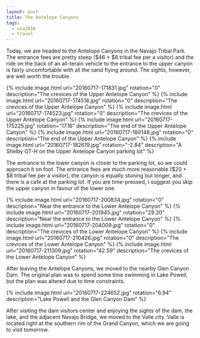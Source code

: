 ```yaml
---
layout: post
title: The Antelope Canyons
tags:
  - usa2016
  - travel
---
```


Today, we are headed to the Antelope Canyons in the Navajo Tribal Park. The entrance fees are pretty steep ($46 + $8 tribal fee per a visitor) and the ride on the back of an all-terain vehicle to the entrance to the upper canyon is fairly uncomfortable with all the sand flying around. The sights, however, are well worth the trouble.

  {% include image.html url="20160717-171831.jpg" rotation="0" description="The crevices of the Upper Antelope Canyon" %}
  {% include image.html url="20160717-174518.jpg" rotation="0" description="The crevices of the Upper Antelope Canyon" %}
  {% include image.html url="20160717-174523.jpg" rotation="0" description="The crevices of the Upper Antelope Canyon" %}
  {% include image.html url="20160717-175225.jpg" rotation="17.16" description="The end of the Upper Antelope Canyon" %}
  {% include image.html url="20160717-180148.jpg" rotation="0" description="The end of the Upper Antelope Canyon" %}
  {% include image.html url="20160717-182619.jpg" rotation="-2.84" description="A Shelby GT-H on the Upper Antelope Canyon parking lot" %}

The entrance to the lower canyon is closer to the parking lot, so we could approach it on foot. The entrance fees are much more reasonable ($20 + $8 tribal fee per a visitor), the canyon is equally stuning but longer, and there is a cafe at the parking lot. If you are time-pressed, I suggest you skip the upper canyon in favour of the lower one.

  {% include image.html url="20160717-200834.jpg" rotation="0" description="Near the entrance to the Lower Antelope Canyon" %}
  {% include image.html url="20160717-201945.jpg" rotation="29.20" description="Near the entrance to the Lower Antelope Canyon" %}
  {% include image.html url="20160717-204009.jpg" rotation="0" description="The crevices of the Lower Antelope Canyon" %}
  {% include image.html url="20160717-210426.jpg" rotation="0" description="The crevices of the Lower Antelope Canyon" %}
  {% include image.html url="20160717-211309.jpg" rotation="42.59" description="The crevices of the Lower Antelope Canyon" %}

After leaving the Antelope Canyons, we moved to the nearby Glen Canyon Dam. The original plan was to spend some time swimming in Lake Powell, but the plan was altered due to time constraints.

  {% include image.html url="20160717-224652.jpg" rotation="6.94" description="Lake Powell and the Glen Canyon Dam" %}

After visiting the dam visitors center and enjoying the sights of the dam, the lake, and the adjacent Navajo Bridge, we moved to the Valle city. Valle is located right at the southern rim of the Grand Canyon, which we are going to visit tomorrow.
